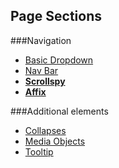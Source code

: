 Page Sections
-

###Navigation
* [Basic Dropdown](http://www.w3schools.com/bootstrap/bootstrap_dropdowns.asp)
* [Nav Bar](http://www.w3schools.com/bootstrap/bootstrap_navbar.asp)
* **[Scrollspy](http://www.w3schools.com/bootstrap/bootstrap_scrollspy.asp)**
* **[Affix](http://www.w3schools.com/bootstrap/bootstrap_affix.asp)**



###Additional elements
* [Collapses](http://www.w3schools.com/bootstrap/bootstrap_dropdowns.asp)
* [Media Objects](http://www.w3schools.com/bootstrap/bootstrap_media_objects.asp)
* [Tooltip](http://www.w3schools.com/bootstrap/bootstrap_tooltip.asp)
